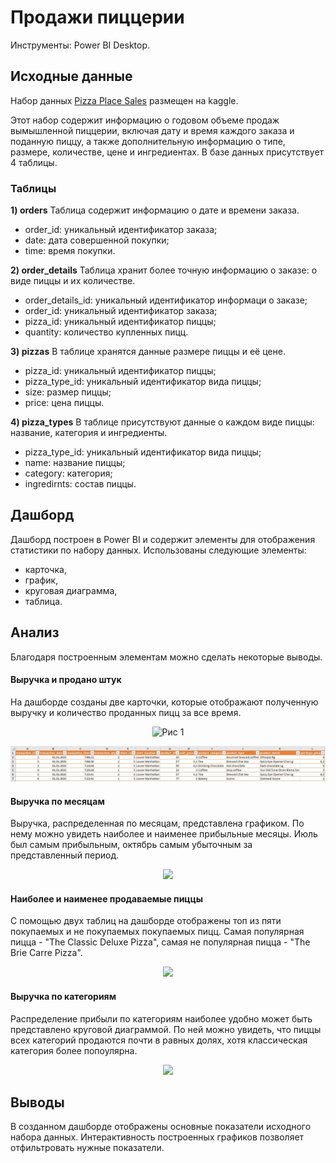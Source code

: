 # Продажи пиццерии

Инструменты: Power BI Desktop.

## Исходные данные

Набор данных [Pizza Place Sales](https://www.kaggle.com/datasets/mysarahmadbhat/pizza-place-sales) размещен на kaggle.

Этот набор содержит информацию о годовом объеме продаж вымышленной пиццерии, включая дату и время каждого заказа и поданную пиццу, а также дополнительную информацию о типе, размере, количестве, цене и ингредиентах.
В базе данных присутствует 4 таблицы.

### Таблицы

**1) orders**
Таблица содержит информацию о дате и времени заказа.

- order_id: уникальный идентификатор заказа;
- date: дата совершенной покупки;
- time: время покупки.

**2) order_details**
Таблица хранит более точную информацию о заказе: о виде пиццы и их количестве.

- order_details_id: уникальный идентификатор информаци о заказе;
- order_id: уникальный идентификатор заказа;
- pizza_id: уникальный идентификатор пиццы;
- quantity: количество купленных пицц.

**3) pizzas**
В таблице хранятся данные размере пиццы и её цене.

- pizza_id: уникальный идентификатор пиццы;
- pizza_type_id: уникальный идентификатор вида пиццы;
- size: размер пиццы;
- price: цена пиццы.

**4) pizza_types**
В таблице присутствуют данные о каждом виде пиццы: название, категория и ингредиенты.

- pizza_type_id: уникальный идентификатор вида пиццы;
- name: название пиццы;
- category: категория;
- ingredirnts: состав пиццы.

## Дашборд

Дашборд построен в Power BI и содержит элементы для отображения статистики по набору данных. Использованы следующие элементы:

- карточка,
- график,
- круговая диаграмма,
- таблица.

## Анализ

Благодаря построенным элементам можно сделать некоторые выводы.

#### Выручка и продано штук

На дашборде созданы две карточки, которые отображают полученную выручку и количество проданных пицц за все время.

<p align="center">
    <img src="image.png" alt="Рис 1" />
</p>

<p align="center">
    <img src="https://github.com/darazazulina/Coffee_shop_sales/blob/main/images/pic-1.JPG" alt="Рис 1" />
</p>

#### Выручка по месяцам

Выручка, распределенная по месяцам, представлена графиком. По нему можно увидеть наиболее и наименее прибыльные месяцы. Июль был самым прибыльным, октябрь самым убыточным за представленный период.

<p align="center">
    <img src="image-1.png">
</p>

#### Наиболее и наименее продаваемые пиццы

С помощью двух таблиц на дашборде отображены топ из пяти покупаемых и не покупаемых покупаемых пицц. Самая популярная пицца - "The Classic Deluxe Pizza", самая не популярная пицца - "The Brie Carre Pizza".

<p align="center">
    <img src="image-2.png">
</p>

#### Выручка по категориям

Распределение прибыли по категориям наиболее удобно может быть представлено круговой диаграммой. По ней можно увидеть, что пиццы всех категорий продаются почти в равных долях, хотя классическая категория более попоулярна.

<p align="center">
    <img src="image-3.png">
</p>

## Выводы

В созданном дашборде отображены основные показатели исходного набора данных. Интерактивность построенных графиков позволяет отфильтровать нужные показатели.
